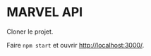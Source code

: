 # MARVEL API
Cloner le projet.

Faire `npm start` et ouvrir [http://localhost:3000/](http://localhost:3000/).

